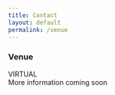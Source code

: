 ```yaml
---
title: Contact
layout: default
permalink: /venue
---
```



### Venue

<p>
VIRTUAL<br />
More information coming soon
</p>

<!-- <iframe src="https://www.google.com/maps/embed/v1/place?key=AIzaSyBrYYTQZJlVznlXAMqec2xBWtsoQScyadg&q=Eugenides+Foundation" width="480" height="360" frameborder="0" style="border:0" allowfullscreen></iframe> -->
<br />

